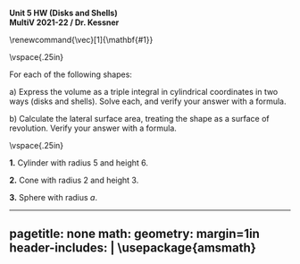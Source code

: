 __Unit 5 HW (Disks and Shells)__   
__MultiV 2021-22 / Dr. Kessner__    

\renewcommand{\vec}[1]{\mathbf{#1}}

\vspace{.25in}

For each of the following shapes:

a) Express the volume as a triple integral in cylindrical
coordinates in two ways (disks and shells).  Solve each, and
verify your answer with a formula.

b) Calculate the lateral surface area, treating the shape as a
surface of revolution.  Verify your answer with a formula.


\vspace{.25in}

__1.__ Cylinder with radius 5 and height 6.

__2.__ Cone with radius 2 and height 3.

__3.__ Sphere with radius $a$.


---
pagetitle: none
math: <script src="https://cdnjs.cloudflare.com/ajax/libs/mathjax/2.7.1/MathJax.js?config=TeX-AMS_CHTML-full" type="text/javascript"></script>
geometry: margin=1in
header-includes: |
    \usepackage{amsmath}
---


